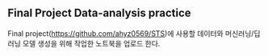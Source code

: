 ## Final Project Data-analysis practice

Final project(https://github.com/ahyz0569/STS)에 사용할 데이터와 머신러닝/딥러닝 모델 생성을 위해 작업한 노트북을 업로드 한다.



